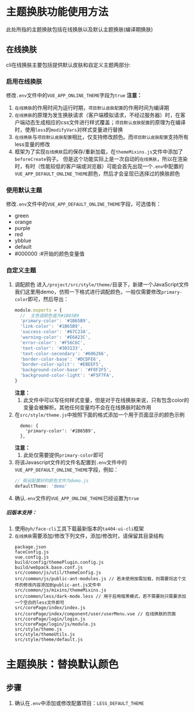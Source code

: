 # 主题换肤功能使用方法

此处所指的主题换肤包括在线换肤以及默认主题换肤(编译期换肤)

## 在线换肤

cli在线换肤主要包括提供默认皮肤和自定义主题两部分:

### 启用在线换肤
修改`.env`文件中的`VUE_APP_ONLINE_THEME`字段为`true`
**注意：**
1. `在线换肤`的作用时间为运行时期，`项目默认皮肤配置`的作用时间为编译期
1. `在线换肤`的原理为发生换肤请求（客户端模拟请求，不经过服务器）时，在客户端动态生成相应的css文件进行样式覆盖；`项目默认皮肤配置`的原理为在编译时，使用`less`的`modifyVars`对样式变量进行替换
1. `在线换肤`与`项目默认皮肤配置`相比，仅支持修改颜色。而`项目默认皮肤配置`支持所有less变量的修改
1. 框架为了实现`在线换肤`后的保存/重新加载，在`themeMixins.js`文件中添加了`beforeCreate`钩子。 但是这个功能实际上是一次自动的`在线换肤`，所以在渲染时，有时（性能较低的客户端或浏览器）可能会首先出现一个`.env`中配置的`VUE_APP_DEFAULT_ONLINE_THEME`颜色，然后才会呈现已选择过的换肤颜色

### 使用默认主题
修改`.env`文件中的`VUE_APP_DEFAULT_ONLINE_THEME`字段，可选值有：
- green
- orange
- purple
- red
- ybblue
- default
- \#000000 :#开始的颜色变量值

### 自定义主题
1. 调配颜色
   进入`/project/src/style/theme/`目录下，新建一个JavaScript文件我们这里用demo，仿照一下格式进行调配颜色，一般仅需要修改`primary-color`即可，然后导出：
   ```js
   module.exports = {
     //  主色调颜色值为#1B65B9
     'primary-color': '#1B65B9',
     'link-color': '#1B65B9',
     'success-color': '#67C23A',
     'warning-color': '#E6A23C',
     'error-color': '#F56C6C',
     'text-color': '#303133',
     'text-color-secondary': '#606266',
     'border-color-base': '#DCDFE6',
     'border-color-split': '#EBEEF5',
     'background-color-base': '#F0F2F5',
     'background-color-light': '#F5F7FA',
   }
   ```
   **注意：**
    1. 此文件中可以写任何样式变量，但是对于在线换肤来说，只有包含color的变量会被解析。其他任何变量均不会在在线换肤时起作用
1. 在`src/style/theme.js`中按照下面的格式添加一个用于页面显示的颜色示例
   ```
     demo: {
       'primary-color': '#1B65B9',
     },
   ```
   **注意：**
    1. 此处仅需要提供`primary-color`即可
2. 将该Javascript文件的文件名配置到`.env`文件中的`VUE_APP_DEFAULT_ONLINE_THEME`字段，例如：
   ```js
   // 假设配置好的颜色文件为demo.js
   defaultTheme: 'demo'
   ```
3. 确认`.env`文件的`VUE_APP_ONLINE_THEME`已经设置为`true`
##### 旧版本支持：
1. 使用`@yh/face-cli`工具下载最新版本的`ta404-ui-cli`框架
1. `在线换肤`需要添加/修改下列文件，添加/修改时，请保留其目录结构
   ```
   package.json
   faceConfig.js
   vue.config.js
   build/config/themePlugin.config.js
   build/webpack.base.conf.js
   src/common/js/util/themeConfig.js
   src/common/js/public-ant-modules.js // 若未使用按需加载，则需要将这个文件的修改内容添加到public-ant.js文件中
   src/common/js/mixins/themeMixins.js
   src/common/less/dark-mode.less // 用于启用暗黑模式，若不需要则只需要添加一个空白的less文件即可
   src/corePage/index/index.js
   src/corePage/index/component/user/userMenu.vue // 在线换肤的页面
   src/corePage/login/login.js
   src/corePage/login/js/module.js
   src/style/theme.js
   src/style/themeUtils.js
   src/style/theme/default.js
   ```

# 主题换肤：替换默认颜色

## 步骤

1. 确认在`.env`中添加或修改配置项目：`LESS_DEFAULT_THEME`
